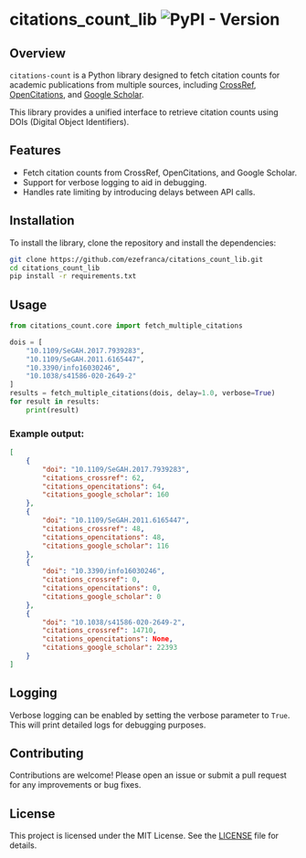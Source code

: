 # citations_count_lib ![PyPI - Version](https://img.shields.io/pypi/v/citations-count)

## Overview
`citations-count` is a Python library designed to fetch citation counts for academic publications from multiple sources, including [CrossRef](https://www.crossref.org), [OpenCitations](https://opencitations.net), and [Google Scholar](https://scholar.google.com). 

This library provides a unified interface to retrieve citation counts using DOIs (Digital Object Identifiers).

## Features
- Fetch citation counts from CrossRef, OpenCitations, and Google Scholar.
- Support for verbose logging to aid in debugging.
- Handles rate limiting by introducing delays between API calls.

## Installation
To install the library, clone the repository and install the dependencies:

```bash
git clone https://github.com/ezefranca/citations_count_lib.git
cd citations_count_lib
pip install -r requirements.txt
```

## Usage

```python
from citations_count.core import fetch_multiple_citations

dois = [
    "10.1109/SeGAH.2017.7939283",
    "10.1109/SeGAH.2011.6165447",
    "10.3390/info16030246",
    "10.1038/s41586-020-2649-2"
]
results = fetch_multiple_citations(dois, delay=1.0, verbose=True)
for result in results:
    print(result)
```

### Example output:

```json
[
    {
        "doi": "10.1109/SeGAH.2017.7939283",
        "citations_crossref": 62,
        "citations_opencitations": 64,
        "citations_google_scholar": 160
    },
    {
        "doi": "10.1109/SeGAH.2011.6165447",
        "citations_crossref": 48,
        "citations_opencitations": 48,
        "citations_google_scholar": 116
    },
    {
        "doi": "10.3390/info16030246",
        "citations_crossref": 0,
        "citations_opencitations": 0,
        "citations_google_scholar": 0
    },
    {
        "doi": "10.1038/s41586-020-2649-2",
        "citations_crossref": 14710,
        "citations_opencitations": None,
        "citations_google_scholar": 22393
    }
]
```

## Logging
Verbose logging can be enabled by setting the verbose parameter to `True`. This will print detailed logs for debugging purposes.

## Contributing
Contributions are welcome! Please open an issue or submit a pull request for any improvements or bug fixes.

## License
This project is licensed under the MIT License. See the [LICENSE](LICENSE) file for details.
